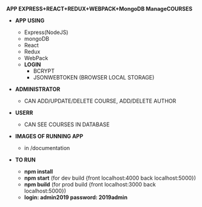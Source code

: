 **APP EXPRESS+REACT+REDUX+WEBPACK+MongoDB ManageCOURSES**

- **APP USING**
  - Express(NodeJS)
  - mongoDB
  - React
  - Redux
  - WebPack
  - **LOGIN**
    - BCRYPT
    - JSONWEBTOKEN (BROWSER LOCAL STORAGE)
  

- **ADMINISTRATOR**
  - CAN ADD/UPDATE/DELETE COURSE, ADD/DELETE AUTHOR
  
- **USERR**
  - CAN SEE COURSES IN DATABASE

- **IMAGES OF RUNNING APP**
  - in /documentation
  

- **TO RUN**
  - **npm install**
  - **npm start** (for dev build {front localhost:4000 back localhost:5000})
  - **npm build** (for prod build {front localhost:3000 back localhost:5000})
  - **login: admin2019 password: 2019admin**
